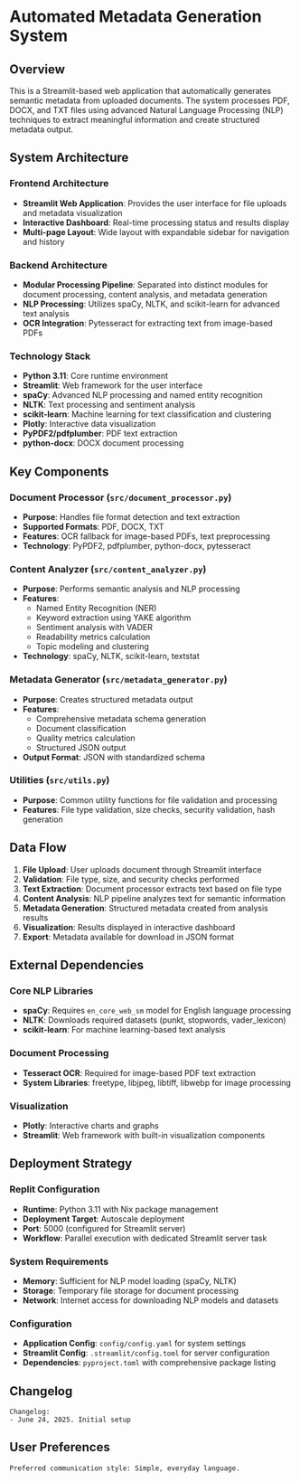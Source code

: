 # Automated Metadata Generation System

## Overview

This is a Streamlit-based web application that automatically generates semantic metadata from uploaded documents. The system processes PDF, DOCX, and TXT files using advanced Natural Language Processing (NLP) techniques to extract meaningful information and create structured metadata output.

## System Architecture

### Frontend Architecture
- **Streamlit Web Application**: Provides the user interface for file uploads and metadata visualization
- **Interactive Dashboard**: Real-time processing status and results display
- **Multi-page Layout**: Wide layout with expandable sidebar for navigation and history

### Backend Architecture
- **Modular Processing Pipeline**: Separated into distinct modules for document processing, content analysis, and metadata generation
- **NLP Processing**: Utilizes spaCy, NLTK, and scikit-learn for advanced text analysis
- **OCR Integration**: Pytesseract for extracting text from image-based PDFs

### Technology Stack
- **Python 3.11**: Core runtime environment
- **Streamlit**: Web framework for the user interface
- **spaCy**: Advanced NLP processing and named entity recognition
- **NLTK**: Text processing and sentiment analysis
- **scikit-learn**: Machine learning for text classification and clustering
- **Plotly**: Interactive data visualization
- **PyPDF2/pdfplumber**: PDF text extraction
- **python-docx**: DOCX document processing

## Key Components

### Document Processor (`src/document_processor.py`)
- **Purpose**: Handles file format detection and text extraction
- **Supported Formats**: PDF, DOCX, TXT
- **Features**: OCR fallback for image-based PDFs, text preprocessing
- **Technology**: PyPDF2, pdfplumber, python-docx, pytesseract

### Content Analyzer (`src/content_analyzer.py`)
- **Purpose**: Performs semantic analysis and NLP processing
- **Features**: 
  - Named Entity Recognition (NER)
  - Keyword extraction using YAKE algorithm
  - Sentiment analysis with VADER
  - Readability metrics calculation
  - Topic modeling and clustering
- **Technology**: spaCy, NLTK, scikit-learn, textstat

### Metadata Generator (`src/metadata_generator.py`)
- **Purpose**: Creates structured metadata output
- **Features**:
  - Comprehensive metadata schema generation
  - Document classification
  - Quality metrics calculation
  - Structured JSON output
- **Output Format**: JSON with standardized schema

### Utilities (`src/utils.py`)
- **Purpose**: Common utility functions for file validation and processing
- **Features**: File type validation, size checks, security validation, hash generation

## Data Flow

1. **File Upload**: User uploads document through Streamlit interface
2. **Validation**: File type, size, and security checks performed
3. **Text Extraction**: Document processor extracts text based on file type
4. **Content Analysis**: NLP pipeline analyzes text for semantic information
5. **Metadata Generation**: Structured metadata created from analysis results
6. **Visualization**: Results displayed in interactive dashboard
7. **Export**: Metadata available for download in JSON format

## External Dependencies

### Core NLP Libraries
- **spaCy**: Requires `en_core_web_sm` model for English language processing
- **NLTK**: Downloads required datasets (punkt, stopwords, vader_lexicon)
- **scikit-learn**: For machine learning-based text analysis

### Document Processing
- **Tesseract OCR**: Required for image-based PDF text extraction
- **System Libraries**: freetype, libjpeg, libtiff, libwebp for image processing

### Visualization
- **Plotly**: Interactive charts and graphs
- **Streamlit**: Web framework with built-in visualization components

## Deployment Strategy

### Replit Configuration
- **Runtime**: Python 3.11 with Nix package management
- **Deployment Target**: Autoscale deployment
- **Port**: 5000 (configured for Streamlit server)
- **Workflow**: Parallel execution with dedicated Streamlit server task

### System Requirements
- **Memory**: Sufficient for NLP model loading (spaCy, NLTK)
- **Storage**: Temporary file storage for document processing
- **Network**: Internet access for downloading NLP models and datasets

### Configuration
- **Application Config**: `config/config.yaml` for system settings
- **Streamlit Config**: `.streamlit/config.toml` for server configuration
- **Dependencies**: `pyproject.toml` with comprehensive package listing

## Changelog

```
Changelog:
- June 24, 2025. Initial setup
```

## User Preferences

```
Preferred communication style: Simple, everyday language.
```